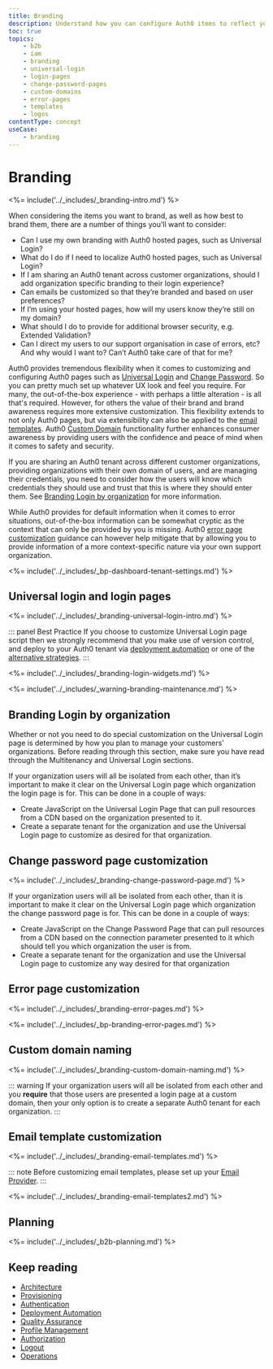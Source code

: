 ```yaml
---
title: Branding
description: Understand how you can configure Auth0 items to reflect your brand and desired user experience
toc: true
topics:
    - b2b
    - iam
    - branding
    - universal-login
    - login-pages
    - change-password-pages
    - custom-domains
    - error-pages
    - templates
    - logos
contentType: concept
useCase:
    - branding
---
```

# Branding

<%= include('../_includes/_branding-intro.md') %>

When considering the items you want to brand, as well as how best to brand them, there are a number of things you'll want to consider:

* Can I use my own branding with Auth0 hosted pages, such as Universal Login?
* What do I do if I need to localize Auth0 hosted pages, such as Universal Login?
* If I am sharing an Auth0 tenant across customer organizations, should I add organization specific branding to their login experience?
* Can emails be customized so that they’re branded and based on user preferences?
* If I’m using your hosted pages, how will my users know they’re still on my domain?
* What should I do to provide for additional browser security, e.g. Extended Validation?
* Can I direct my users to our support organisation in case of errors, etc? And why would I want to? Can’t Auth0 take care of that for me? 

Auth0 provides tremendous flexibility when it comes to customizing and configuring Auth0 pages such as [Universal Login](/architecture-scenarios/b2b/b2b-branding#universal-login-and-login-pages) and [Change Password](/architecture-scenarios/b2b/b2b-branding#change-password-page-customization). So you can pretty much set up whatever UX look and feel you require. For many, the out-of-the-box experience - with perhaps a little alteration - is all that's required. However, for others the value of their brand and brand awareness requires more extensive customization. This flexibility extends to not only Auth0 pages, but via extensibility can also be applied to the [email templates](/architecture-scenarios/b2b/b2b-branding#email-template-customization). Auth0 [Custom Domain](/architecture-scenarios/b2b/b2b-branding#custom-domain-naming) functionality further enhances consumer awareness by providing users with the confidence and peace of mind when it comes to safety and security. 

If you are sharing an Auth0 tenant across different customer organizations, providing organizations with their own domain of users, and are managing their credentials, you need to consider how the users will know which credentials they should use and trust that this is where they should enter them.  See [Branding Login by organization](#branding-login-by-organization) for more information.

While Auth0 provides for default information when it comes to error situations, out-of-the-box information can be somewhat cryptic as the context that can only be provided by you is missing. Auth0 [error page customization](/architecture-scenarios/b2b/b2b-branding#error-page-customization) guidance can however help mitigate that by allowing you to provide information of a more context-specific nature via your own support organization. 

<%= include('../_includes/_bp-dashboard-tenant-settings.md') %>

## Universal login and login pages

<%= include('../_includes/_branding-universal-login-intro.md') %>

::: panel Best Practice
If you choose to customize Universal Login page script then we strongly recommend that you make use of version control, and deploy to your Auth0 tenant via [deployment automation](/architecture-scenarios/b2b/b2b-deployment) or one of the [alternative strategies](/universal-login/version-control).
:::

<%= include('../_includes/_branding-login-widgets.md') %>

<%= include('../_includes/_warning-branding-maintenance.md') %>

## Branding Login by organization

Whether or not you need to do special customization on the Universal Login page is determined by how you plan to manage your customers’ organizations.  Before reading through this section, make sure you have read through the Multitenancy and Universal Login sections.

If your organization users will all be isolated from each other, than it’s important to make it clear on the Universal Login page which organization the login page is for.  This can be done in a couple of ways:

* Create JavaScript on the Universal Login Page that can pull resources from a CDN based on the organization presented to it.
* Create a separate tenant for the organization and use the Universal Login page to customize as desired for that organization.

## Change password page customization

<%= include('../_includes/_branding-change-password-page.md') %>

If your organization users will all be isolated from each other, than it is important to make it clear on the Universal Login page which organization the change password page is for. This can be done in a couple of ways:

* Create JavaScript on the Change Password Page that can pull resources from a CDN based on the connection parameter presented to it which should tell you which organization the user is from.
* Create a separate tenant for the organization and use the Universal Login page to customize any way desired for that organization

## Error page customization

<%= include('../_includes/_branding-error-pages.md') %>

<%= include('../_includes/_bp-branding-error-pages.md') %>

## Custom domain naming

<%= include('../_includes/_branding-custom-domain-naming.md') %>

::: warning
If your organization users will all be isolated from each other and you **require** that those users are presented a login page at a custom domain, then your only option is to create a separate Auth0 tenant for each organization.
:::

## Email template customization

<%= include('../_includes/_branding-email-templates.md') %>

::: note
Before customizing email templates, please set up your [Email Provider](/architecture-scenarios/b2b/b2b-operations#email-provider-setup).
:::

<%= include('../_includes/_branding-email-templates2.md') %>

## Planning

<%= include('../_includes/_b2b-planning.md') %>

## Keep reading

* [Architecture](/architecture-scenarios/b2b/b2b-architecture)
* [Provisioning](/architecture-scenarios/b2b/b2b-provisioning)
* [Authentication](/architecture-scenarios/b2b/b2b-authentication)
* [Deployment Automation](/architecture-scenarios/b2b/b2b-deployment)
* [Quality Assurance](/architecture-scenarios/b2b/b2b-qa)
* [Profile Management](/architecture-scenarios//b2b/b2b-profile-mgmt)
* [Authorization](/architecture-scenarios/b2b/b2b-authorization)
* [Logout](/architecture-scenarios/b2b/b2b-logout)
* [Operations](/architecture-scenarios/b2b/b2b-operations)
